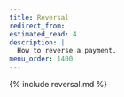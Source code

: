 ```yaml
---
title: Reversal
redirect_from:
estimated_read: 4
description: |
  How to reverse a payment.
menu_order: 1400
---
```


{% include reversal.md %}

